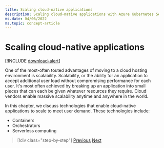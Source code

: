 ```yaml
---
title: Scaling cloud-native applications
description: Scaling cloud-native applications with Azure Kubernetes Service and Azure Functions to meet user demand in a cost effective way.
ms.date: 04/06/2022
ms.topic: concept-article
---
```


# Scaling cloud-native applications

[!INCLUDE [download-alert](includes/download-alert.md)]

One of the most-often touted advantages of moving to a cloud hosting environment is scalability. Scalability, or the ability for an application to accept additional user load without compromising performance for each user. It's most often achieved by breaking up an application into small pieces that can each be given whatever resources they require. Cloud vendors enable massive scalability anytime and anywhere in the world.

 In this chapter, we discuss technologies that enable cloud-native applications to scale to meet user demand. These technologies include:

- Containers
- Orchestrators
- Serverless computing

>[!div class="step-by-step"]
>[Previous](centralized-configuration.md)
>[Next](leverage-containers-orchestrators.md)
